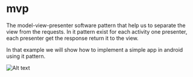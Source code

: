 # mvp
The model-view-presenter software pattern that help us to separate the view from the requests. In it pattern exist for each activity one presenter, each presenter get the response return it to the view.

In that example we will show  how to implement a simple app in android using it pattern.




![Alt text](http://www.javabobo.com/wp-content/uploads/2018/07/Captura-de-pantalla-de-2018-08-22-181251-1-300x166.png?raw=true "Example MVP")
